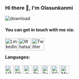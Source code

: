 ### Hi there 👋, I'm Olasunkanmi 

![download](https://user-images.githubusercontent.com/80685454/143338355-59ef3c9f-c9c0-41de-9eac-57ff426131eb.jpg)
 
#### You can get in touch with me via:
<a href="https://www.linkedin.com/in/aqo" target="_blank" rel="nofollow"><img align="left" alt="Linkedin" width="40px" src="https://cdn-icons-png.flaticon.com/512/174/174857.png" /></a>
<a href="https://wa.me/2349098419054" target="_blank" rel="nofollow"><img align="left" alt="Whatsapp" width="40px" src="https://www.freepnglogos.com/uploads/whatsapp-logo-png-hd-2.png" /></a>
<a href="https://www.twitter.com/ola_szuko" target="_blank" rel="nofollow"><img align="left" alt="Twitter" width="40px" src="https://www.freepnglogos.com/uploads/twitter-logo-png/twitter-logo-vector-png-clipart-1.png" /></a>
<br /> <br />
#### Languages:
<img align="left" alt="HTML" width="27px" src="https://cdn-icons-png.flaticon.com/512/174/174854.png" />
<img align="left" alt="CSS" width="27px" src="https://cdn-icons-png.flaticon.com/512/732/732190.png" />
<img align="left" alt="JavaScript" width="27px" src="https://www.freepnglogos.com/uploads/javascript-png/js-logo-png-5.png" />
<img align="left" alt="React" width="27px" src="https://cdn-icons-png.flaticon.com/128/1126/1126012.png" />
<img align="left" alt="Bootstrap" width="27px" src="https://cdn-icons-png.flaticon.com/128/5968/5968672.png" />
<img align="left" alt="SCSS" width="27px" src="https://cdn-icons-png.flaticon.com/128/919/919831.png" />
<img align="left" alt="Material UI" width="27px" src="https://img.icons8.com/color/2x/material-ui.png" />
